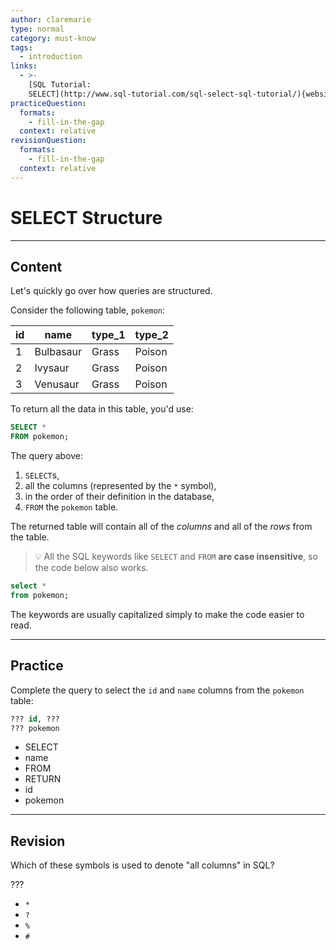 ```yaml
---
author: claremarie
type: normal
category: must-know
tags:
  - introduction
links:
  - >-
    [SQL Tutorial:
    SELECT](http://www.sql-tutorial.com/sql-select-sql-tutorial/){website}
practiceQuestion:
  formats:
    - fill-in-the-gap
  context: relative
revisionQuestion:
  formats:
    - fill-in-the-gap
  context: relative
---
```


# SELECT Structure


---

## Content

Let's quickly go over how queries are structured.

Consider the following table, `pokemon`:

| id | name      | type_1 | type_2 |
| -- | --------- | ------ | ------ |
| 1  | Bulbasaur | Grass  | Poison |
| 2  | Ivysaur   | Grass  | Poison |
| 3  | Venusaur  | Grass  | Poison |

To return all the data in this table, you'd use:

```sql
SELECT *
FROM pokemon;
```

The query above:

1. `SELECT`s, 
2. all the columns (represented by the `*` symbol), 
3. in the order of their definition in the database, 
4. `FROM` the `pokemon` table. 

The returned table will contain all of the *columns* and all of the *rows* from the table.

> 💡 All the SQL keywords like `SELECT` and `FROM` **are case insensitive**, so the code below also works.

```sql
select *
from pokemon;
```

The keywords are usually capitalized simply to make the code easier to read. 


---

## Practice

Complete the query to select the `id` and `name` columns from the `pokemon` table:

```sql
??? id, ??? 
??? pokemon
```

- SELECT
- name
- FROM
- RETURN
- id
- pokemon


---

## Revision

Which of these symbols is used to denote "all columns" in SQL?

???

- `*`
- `?`
- `%`
- `#`
